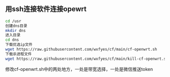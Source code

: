 ## 用ssh连接软件连接opewrt
```Bash
cd /usr
创建dns目录
mkdir dns
进入目录
cd dns
下载优选ip文件
wget https://raw.githubusercontent.com/wxfyes/cf/main/cf-openwrt.sh
下载杀进程文件
wget https://raw.githubusercontent.com/wxfyes/cf/main/kill-cf-openwrt.sh 
```
修改cf-openwrt.sh中的两处地方，一处是带宽选择，一处是微信推送token
